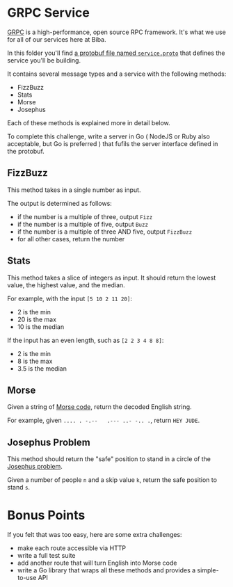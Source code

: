 GRPC Service
============

[GRPC](https://grpc.io/) is a high-performance, open source RPC framework. It's
what we use for all of our services here at Biba.

In this folder you'll find [a protobuf file named
`service.proto`](./service.proto) that defines the service you'll be building.

It contains several message types and a service with the following methods:

* FizzBuzz
* Stats
* Morse
* Josephus

Each of these methods is explained more in detail below.

To complete this challenge, write a server in Go ( NodeJS or Ruby also acceptable, but Go is preferred ) that fufils the server interface defined in the protobuf.

## FizzBuzz

This method takes in a single number as input.

The output is determined as follows:

* if the number is a multiple of three, output `Fizz`
* if the number is a multiple of five, output `Buzz`
* if the number is a multiple of three AND five, output `FizzBuzz`
* for all other cases, return the number

## Stats

This method takes a slice of integers as input. It should return the lowest
value, the highest value, and the median.

For example, with the input `[5 10 2 11 20]`:

* 2 is the min
* 20 is the max
* 10 is the median

If the input has an even length, such as `[2 2 3 4 8 8]`:
* 2 is the min
* 8 is the max
* 3.5 is the median

## Morse

Given a string of [Morse code](https://en.wikipedia.org/wiki/Morse_code), return
the decoded English string.

For example, given `.... . -.--   .--- ..- -.. .`, return `HEY JUDE`.

## Josephus Problem

This method should return the "safe" position to stand in a circle of the
[Josephus
problem](https://www.geeksforgeeks.org/josephus-problem-set-1-a-on-solution/).

Given a number of people `n` and a skip value `k`, return the safe position to
stand `s`.


# Bonus Points

If you felt that was too easy, here are some extra challenges:

* make each route accessible via HTTP
* write a full test suite
* add another route that will turn English into Morse code
* write a Go library that wraps all these methods and provides a simple-to-use API
